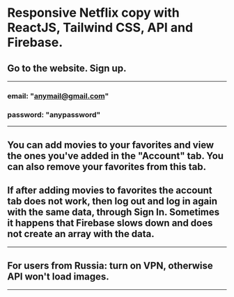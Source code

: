 # Responsive Netflix copy with ReactJS, Tailwind CSS, API and Firebase.

## Go to the website. Sign up.
---
### email: "anymail@gmail.com"
### password: "anypassword"
---
## You can add movies to your favorites and view the ones you've added in the "Account" tab. You can also remove your favorites from this tab. 

## If after adding movies to favorites the account tab does not work, then log out and log in again with the same data, through Sign In. Sometimes it happens that Firebase slows down and does not create an array with the data.
---
## For users from Russia: turn on VPN, otherwise API won't load images.
---